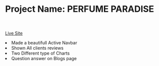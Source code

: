 # Project Name: PERFUME PARADISE <br></br>
[Live Site](https://remarkable-baklava-0e0ef0.netlify.app/)
 
 <li>Made a beautifull Active Navbar</li>
 <li>Shown All clients reviews</li>
 <li> Two Different type of Charts</li>
 <li>Question answer on Blogs page</li>